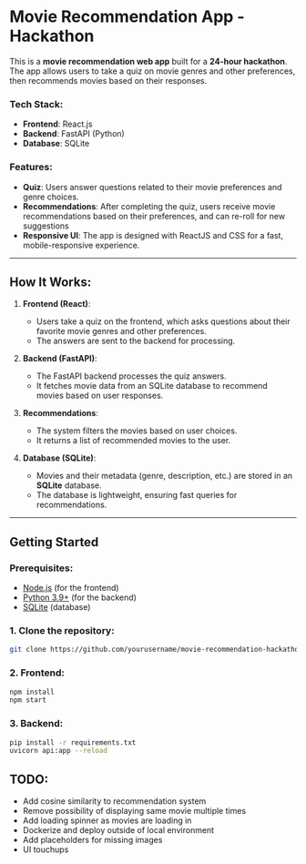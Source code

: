 # Movie Recommendation App - Hackathon

This is a **movie recommendation web app** built for a **24-hour hackathon**. The app allows users to take a quiz on movie genres and other preferences, then recommends movies based on their responses.

### Tech Stack:

- **Frontend**: React.js
- **Backend**: FastAPI (Python)
- **Database**: SQLite

### Features:

- **Quiz**: Users answer questions related to their movie preferences and genre choices.
- **Recommendations**: After completing the quiz, users receive movie recommendations based on their preferences, and can re-roll for new suggestions
- **Responsive UI**: The app is designed with ReactJS and CSS for a fast, mobile-responsive experience.

---

## **How It Works**:

1. **Frontend (React)**:

   - Users take a quiz on the frontend, which asks questions about their favorite movie genres and other preferences.
   - The answers are sent to the backend for processing.

2. **Backend (FastAPI)**:

   - The FastAPI backend processes the quiz answers.
   - It fetches movie data from an SQLite database to recommend movies based on user responses.

3. **Recommendations**:

   - The system filters the movies based on user choices.
   - It returns a list of recommended movies to the user.

4. **Database (SQLite)**:
   - Movies and their metadata (genre, description, etc.) are stored in an **SQLite** database.
   - The database is lightweight, ensuring fast queries for recommendations.

---

## **Getting Started**

### Prerequisites:

- [Node.js](https://nodejs.org/en/download/) (for the frontend)
- [Python 3.9+](https://www.python.org/downloads/) (for the backend)
- [SQLite](https://www.sqlite.org/download.html) (database)

### 1. Clone the repository:

```bash
git clone https://github.com/yourusername/movie-recommendation-hackathon.git
```

### 2. Frontend:

```bash
npm install
npm start
```

### 3. Backend:

```bash
pip install -r requirements.txt
uvicorn api:app --reload
```

## TODO:

- Add cosine similarity to recommendation system
- Remove possibility of displaying same movie multiple times
- Add loading spinner as movies are loading in
- Dockerize and deploy outside of local environment
- Add placeholders for missing images
- UI touchups
